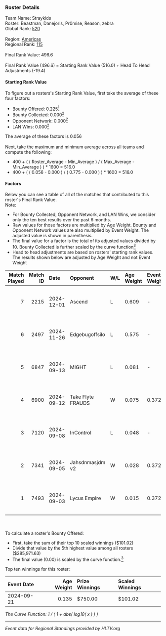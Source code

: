 ### Roster Details<br />
Team Name: Straykids<br />
Roster: Beastman, Danejoris, Pr0mise, Reason, zebra<br />
Global Rank: [520](../../standings_global_2025_02_28.md)<br />
<br />
Region: [Americas]( ../../standings_americas_2025_02_28.md)<br />
Regional Rank: [115]( ../../standings_americas_2025_02_28.md)<br />
<br />
Final Rank Value:  496.6<br />
<br />
Final Rank Value (496.6) = Starting Rank Value (516.0) + Head To Head Adjustments (-19.4)<br />

#### Starting Rank Value<br />
To figure out a rosters's Starting Rank Value, first take the average of these four factors:<br />
- Bounty Offered: 0.225[<sup>1</sup>](#table2)
- Bounty Collected: 0.000[<sup>2</sup>](#table1)
- Opponent Network: 0.000[<sup>2</sup>](#table1)
- LAN Wins: 0.000[<sup>2</sup>](#table1)

The average of these factors is 0.056<br />
<br />
Next, take the maximum and minimum average across all teams and compute the following:<br />
- 400 + ( ( Roster_Average - Min_Average ) / ( Max_Average - Min_Average ) ) * 1600 = 516.0
- 400 + ( ( 0.056 - 0.000 ) / ( 0.775 - 0.000 ) ) * 1600 = 516.0


#### Factors<br />
Below you can see a table of all of the matches that contributed to this roster's Final Rank Value.<br />
Note:<br />

- For Bounty Collected, Opponent Network, and LAN Wins, we consider only the ten best results over the past 6 months.
- Raw values for those factors are multiplied by Age Weight. Bounty and Opponent Network values are also multiplied by Event Weight. The adjusted value is shown in parenthesis.
- The final value for a factor is the total of its adjusted values divided by 10. Bounty Collected is further scaled by the curve function[<sup>3</sup>](#curveFunction)
- Head to head adjustments are based on rosters' starting rank values. The results shown below are adjusted by Age Weight and not Event Weight
<span id="table1"></span><br />


| Match Played | Match ID | Date       | Opponent          | W/L | Age Weight | Event Weight | Bounty Collected | Opponent Network | LAN Wins  | H2H Adj. | Roster                                      |
| -: | -: | :- | :- | :- | :- | :- | :- | :- | :- | -: | :- |
|            7 |     2215 | 2024-12-01 | Ascend            | L   | 0.609      | -            | -                | -                | -         |   -10.31 | Beastman, Danejoris, Pr0mise, Reason, zebra |
|            6 |     2497 | 2024-11-26 | Edgebugoffsilo    | L   | 0.575      | -            | -                | -                | -         |    -9.73 | Beastman, Danejoris, Pr0mise, Reason, zebra |
|            5 |     6847 | 2024-09-13 | MIGHT             | L   | 0.081      | -            | -                | -                | -         |    -0.51 | Beastman, Danejoris, Pr0mise, Reason, zebra |
|            4 |     6900 | 2024-09-12 | Take Flyte FRAUDS | W   | 0.075      | 0.372        | 0.000 (0.000)    | 0.005 (0.000)    | 0 (0.000) |     1.08 | Beastman, Danejoris, Pr0mise, Reason, zebra |
|            3 |     7120 | 2024-09-08 | InControl         | L   | 0.048      | -            | -                | -                | -         |    -0.49 | Beastman, Danejoris, Pr0mise, Reason, zebra |
|            2 |     7341 | 2024-09-05 | Jahsdnmasjdm v2   | W   | 0.028      | 0.372        | 0.000 (0.000)    | 0.015 (0.000)    | 0 (0.000) |     0.41 | Beastman, Danejoris, Pr0mise, Reason, zebra |
|            1 |     7493 | 2024-09-03 | Lycus Empire      | W   | 0.015      | 0.372        | 0.000 (0.000)    | 0.000 (0.000)    | 0 (0.000) |     0.16 | Beastman, Danejoris, Pr0mise, Reason, zebra |

<br />
<span id="table2"></span><br />
To calculate a roster's Bounty Offered:<br />

- First, take the sum of their top 10 scaled winnings ($101.02)
- Divide that value by the 5th highest value among all rosters ($285,971.63)
- The final value (0.00) is scaled by the curve function.[<sup>3</sup>](#curveFunction)

Top ten winnings for this roster:<br />

| Event Date | Age Weight | Prize Winnings | Scaled Winnings |
| :- | -: | :- | :- |
| 2024-09-21 |      0.135 | $750.00        | $101.02         |


<span id="curveFunction"></span>_The Curve Function: 1 / ( 1 + abs( log10( x ) ) )_<br />

---
_Event data for Regional Standings provided by HLTV.org_<br />

